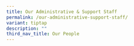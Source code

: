 ```yaml
---
title: Our Administrative & Support Staff
permalink: /our-administrative-support-staff/
variant: tiptap
description: ""
third_nav_title: Our People
---
```

